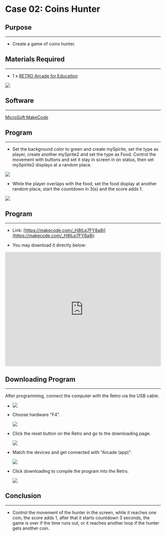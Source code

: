 # Case 02: Coins Hunter 

## Purpose
---
- Create a game of coins hunter. 

## Materials Required 
---

- 1 x [RETRO Arcade for Education](https://shop.elecfreaks.com/products/elecfreaks-retro-makecode-arcade-for-education?_pos=1&_psq=RETRO+Arcade+for+Education&_ss=e&_v=1.0)



![](./images/retro-case-01-01.png)



## Software

---

[MicroSoft MakeCode](https://arcade.makecode.com/)


## Program

---

- Set the background color to green and create mySpirite, set the type as player, create another mySprite2 and set the type as Food. Control the movement with buttons and set it stay in screen in on status, then set mySpirite2 displays at a random place. 

![](./images/retro-case-06-01.png)


- While the player overlaps with the food, set the food display at another random place, start the countdown in 3(s) and the score adds 1.


![](./images/retro-case-06-02.png)

## Program
---

- Link: [https://makecode.com/_H8tLp7FY8a8i](https://makecode.com/_H8tLp7FY8a8i)

 


- You may download it directly below:

<div style="position:relative;height:calc(300px + 5em);width:100%;overflow:hidden;"><iframe style="position:absolute;top:0;left:0;width:100%;height:100%;" src="https://arcade.makecode.com/---codeembed#pub:_esMgCi9RYh0F" allowfullscreen="allowfullscreen" frameborder="0" sandbox="allow-scripts allow-same-origin"></iframe></div>


## Downloading Program 
---

After programming, connect the computer with the Retro via the USB cable.

- ![](./images/retro-case-01-10.png)

- Choose hardware "F4".

  ![](./images/retro-case-01-11.png)

  
- Click the reset button on the Retro and go to the downloading page. 

  ![](./images/retro-case-01-13.png)
  
  
- Match the devices and get connected with "Arcade (app)".

  ![](./images/retro-case-01-12.png)
  
- Click downloading to compile the program into the Retro. 

  ![](./images/retro-case-01-14.png)



## Conclusion
---
- Control the movement of the hunter in the screen, while it reaches one coin, the score adds 1, after that it starts countdown 3 seconds, the game is over if the time runs out, or it reaches another loop if the hunter gets another coin. 

